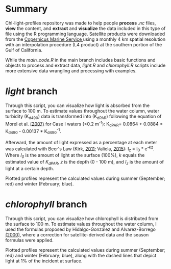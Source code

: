 # Summary
Chl-light-profiles repository was made to help people **process** *.nc* files, **view** the content, and **extract** and **visualize** the data included in this type of file using the R programming language. Satellite products were downloaded from the [Copernicus Marine Service ](https://data.marine.copernicus.eu/products) using a monthly 4 km spatial resolution with an interpolation procedure (L4 product) at the southern portion of the Gulf of California.

While the *main_code.R* in the main branch includes basic functions and objects to process and extract data, *light.R* and *chlorophyll.R* scripts include more extensive data wrangling and processing with examples.

# *light* branch
Through this script, you can visualize how light is absorbed from the surface to 100 m. To estimate values throughout the water column, water turbidity (K<sub>d490</sub>) data is transformed into (K<sub>dPAR</sub>) following the equation of Morel et al. [(2007)](https://www.researchgate.net/publication/228069006_Examining_the_consistency_of_products_derived_from_various_ocean_color_sensors_in_open_ocean_Case_1_waters_in_the_perspective_of_a_multi-sensor_approach) for Case I waters (<0.2 m<sup>-1</sup>): K<sub>dPAR</sub>= 0.0864 + 0.0884 * K<sub>d490</sub> - 0.00137 * K<sub>d490</sub><sup>-1</sup>.

Afterward, the amount of light expressed as a percentage at each meter was calculated with Beer's Law (Kirk, [2011](https://www.researchgate.net/publication/281709482_Light_and_Photosynthesis_in_Aquatic_Systems); Valiela, [2015](https://www.researchgate.net/publication/304875880_Marine_Ecological_Processes)): I<sub>z</sub> = I<sub>0</sub> * e<sup>-kz</sup>. Where *I<sub>0</sub>* is the amount of light at the surface (100%), *k* equals the estimated value of *K<sub>dPAR</sub>*, *z* is the depth (0 - 100 m), and *I<sub>z</sub>* is the amount of light at a certain depth.

Plotted profiles represent the calculated values during summer (September; red) and winter (February; blue).

# *chlorophyll* branch
Through this script, you can visualize how chlorophyll is distributed from the surface to 100 m. To estimate values throughout the water column, I used the formulas proposed by Hidalgo-González and Alvarez-Borrego [(2000)](https://www.researchgate.net/publication/263565814_Chlorophyll_profiles_and_the_water_column_structure_in_the_Gulf_of_California), where a correction for satellite-derived data and the season formulas were applied.

Plotted profiles represent the calculated values during summer (September; red) and winter (February; blue), along with the dashed lines that depict light at 1% of the incident at surface.
